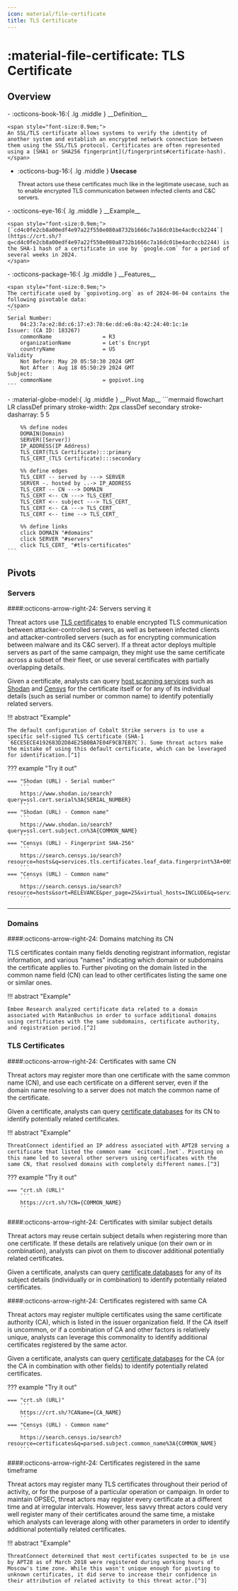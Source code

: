 ```yaml
---
icon: material/file-certificate
title: TLS Certificate
---
```


# :material-file-certificate: TLS Certificate

## Overview

<div class="grid cards" markdown>
-   :octicons-book-16:{ .lg .middle } __Definition__

	<span style="font-size:0.9em;">
	An SSL/TLS certificate allows systems to verify the identity of another system and establish an encrypted network connection between them using the SSL/TLS protocol. Certificates are often represented using a [SHA1 or SHA256 fingerprint](/fingerprints#certificate-hash).
	</span>

-   :octicons-bug-16:{ .lg .middle } __Usecase__

	<span style="font-size:0.9em;">
    Threat actors use these certificates much like in the legitimate usecase, such as to enable encrypted TLS communication between infected clients and C&C servers.
	</span>
</div>

<div class="grid cards" markdown>
-   :octicons-eye-16:{ .lg .middle } __Example__

	<span style="font-size:0.9em;">
    [`cd4c0fe2cb8a00edf4e97a22f550e080a8732b1666c7a16dc01be4ac0ccb2244`](https://crt.sh/?q=cd4c0fe2cb8a00edf4e97a22f550e080a8732b1666c7a16dc01be4ac0ccb2244) is the SHA-1 hash of a certificate in use by `google.com` for a period of several weeks in 2024.
	</span>
</div>

<div class="grid cards" markdown>
-   :octicons-package-16:{ .lg .middle } __Features__
	
	<span style="font-size:0.9em;">
	The certificate used by `gopivoting.org` as of 2024-06-04 contains the following pivotable data:
	</span>
    ```
	Serial Number:
		04:23:7a:e2:8d:c6:17:e3:78:6e:dd:e6:0a:42:24:40:1c:1e
	Issuer: (CA ID: 183267)
		commonName                = R3
		organizationName          = Let's Encrypt
		countryName               = US
	Validity
		Not Before: May 20 05:50:30 2024 GMT
		Not After : Aug 18 05:50:29 2024 GMT
	Subject:
		commonName                = gopivot.ing
	```
</div>

<div class="grid cards" markdown>
-   :material-globe-model:{ .lg .middle } __Pivot Map__
	```mermaid
	flowchart LR
		classDef primary stroke-width: 2px
		classDef secondary stroke-dasharray: 5 5
		
		%% define nodes
		DOMAIN(Domain)
		SERVER([Server])
		IP_ADDRESS(IP Address)
		TLS_CERT(TLS Certificate):::primary
		TLS_CERT_(TLS Certificate):::secondary
		
		%% define edges
		TLS_CERT -- served by ---> SERVER
		SERVER -. hosted by ..-> IP_ADDRESS
		TLS_CERT -- CN ---> DOMAIN
		TLS_CERT <-- CN ---> TLS_CERT_
		TLS_CERT <-- subject ---> TLS_CERT_
		TLS_CERT <-- CA ---> TLS_CERT_
		TLS_CERT <-- time --> TLS_CERT_
		
		%% define links
		click DOMAIN "#domains"
		click SERVER "#servers"
		click TLS_CERT_ "#tls-certificates"
	```
</div>

## Pivots

### Servers

####:octicons-arrow-right-24: Servers serving it

Threat actors use [TLS certificates](/artifacts/tls-certificate) to enable encrypted TLS communication between attacker-controlled servers, as well as between infected clients and attacker-controlled servers (such as for encrypting communication between malware and its C&C server). If a threat actor deploys multiple servers as part of the same campaign, they might use the same certificate across a subset of their fleet, or use several certificates with partially overlapping details.

Given a certificate, analysts can query [host scanning services](/tools/#host-scanners) such as [Shodan](https://www.shodan.io) and [Censys](https://search.censys.io) for the certificate itself or for any of its individual details (such as serial number or common name) to identify potentially related servers.

!!! abstract "Example"

	The default configuration of Cobalt Strike servers is to use a specific self-signed TLS certificate (SHA-1 `6ECE5ECE4192683D2D84E25B0BA7E04F9CB7EB7C`). Some threat actors make the mistake of using this default certificate, which can be leveraged for identification.[^1]

??? example "Try it out"

	=== "Shodan (URL) - Serial number"
		```
		https://www.shodan.io/search?query=ssl.cert.serial%3A{SERIAL_NUMBER}
		```
	=== "Shodan (URL) - Common name"
		```
		https://www.shodan.io/search?query=ssl.cert.subject.cn%3A{COMMON_NAME}
		```
	=== "Censys (URL) - Fingerprint SHA-256"
		```
		https://search.censys.io/search?resource=hosts&q=services.tls.certificates.leaf_data.fingerprint%3A+005a1e83bf89badab2b9958b9c008fbb25c862f78ed996b2ae32ff4a7178c8d4
		```
	=== "Censys (URL) - Common name"
		```
		https://search.censys.io/search?resource=hosts&sort=RELEVANCE&per_page=25&virtual_hosts=INCLUDE&q=services.tls.certificate.parsed.subject.common_name%3A{COMMON_NAME}
		```
---

### Domains

####:octicons-arrow-right-24: Domains matching its CN

TLS certificates contain many fields denoting registrant information, registar information, and various "names" indicating which domain or subdomains the certificate applies to. Further pivoting on the domain listed in the common name field (CN) can lead to other certificates listing the same one or similar ones.

!!! abstract "Example"

	Embee Research analyzed certificate data related to a domain associated with MatanBuchus in order to surface additional domains using certificates with the same subdomains, certificate authority, and registration period.[^2]

### TLS Certificates

####:octicons-arrow-right-24: Certificates with same CN

Threat actors may register more than one certificate with the same common name (CN), and use each certificate on a different server, even if the domain name resolving to a server does not match the common name of the certificate.

Given a certificate, analysts can query [certificate databases](/tools/#certificate-data) for its CN to identify potentially related certificates.

!!! abstract "Example"

	ThreatConnect identified an IP address associated with APT28 serving a certificate that listed the common name `ecitcom[.]net`. Pivoting on this name led to several other servers using certificates with the same CN, that resolved domains with completely different names.[^3]

??? example "Try it out"

	=== "crt.sh (URL)"
		```
		https://crt.sh/?CN={COMMON_NAME}
		```

####:octicons-arrow-right-24: Certificates with similar subject details

Threat actors may reuse certain subject details when registering more than one certificate. If these details are relatively unique (on their own or in combination), analysts can pivot on them to discover additional potentially related certificates.

Given a certificate, analysts can query [certificate databases](/tools/#certificate-data) for any of its subject details (individually or in combination) to identify potentially related certificates.

####:octicons-arrow-right-24: Certificates registered with same CA

Threat actors may register multiple certificates using the same certificate authority (CA), which is listed in the issuer organization field. If the CA itself is uncommon, or if a combination of CA and other factors is relatively unique, analysts can leverage this commonality to identify additional certificates registered by the same actor.

Given a certificate, analysts can query [certificate databases](/tools/#certificate-data) for the CA (or the CA in combination with other fields) to identify potentially related certificates.

??? example "Try it out"

	=== "crt.sh (URL)"
		```
		https://crt.sh/?CAName={CA_NAME}
		```
	=== "Censys (URL) - Common name"
		```
		https://search.censys.io/search?resource=certificates&q=parsed.subject.common_name%3A{COMMON_NAME}
		```

####:octicons-arrow-right-24: Certificates registered in the same timeframe

Threat actors may register many TLS certificates throughout their period of activity, or for the purpose of a particular operation or campaign. In order to maintain OPSEC, threat actors may register every certificate at a different time and at irregular intervals. However, less savvy threat actors could very well register many of their certificates around the same time, a mistake which analysts can leverage along with other parameters in order to identify additional potentially related certificates.

!!! abstract "Example"

	ThreatConnect determined that most certificates suspected to be in use by APT28 as of March 2018 were registered during working hours of Moscow's time zone. While this wasn't unique enough for pivoting to unknown certificates, it did serve to increase their confidence in their attribution of related activity to this threat actor.[^3]

[^1]: [Hunting Cobalt Strike Servers](https://bank-security.medium.com/hunting-cobalt-strike-servers-385c5bedda7b)
[^2]: [Identifying MatanBuchus Domains Through Hardcoded Certificate Values](https://www.embeeresearch.io/tls-certificates-for-threat-intel-dns/)
[^3]: [A Song of Intel and Fancy](https://threatconnect.com/blog/using-fancy-bear-ssl-certificate-information-to-identify-their-infrastructure/)